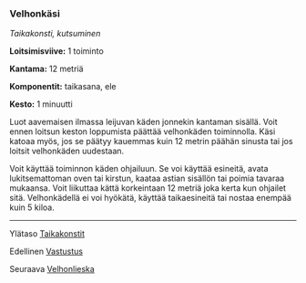 ### Velhonkäsi

*Taikakonsti, kutsuminen*

**Loitsimisviive:** 1 toiminto

**Kantama:** 12 metriä

**Komponentit:** taikasana, ele

**Kesto:** 1 minuutti

Luot aavemaisen ilmassa leijuvan käden jonnekin kantaman sisällä. Voit ennen loitsun keston loppumista päättää velhonkäden toiminnolla. Käsi katoaa myös, jos se päätyy kauemmas kuin 12 metrin päähän sinusta tai jos loitsit velhonkäden uudestaan.

Voit käyttää toiminnon käden ohjailuun. Se voi käyttää esineitä, avata lukitsemattoman oven tai kirstun, kaataa astian sisällön tai poimia tavaraa mukaansa. Voit liikuttaa kättä korkeintaan 12 metriä joka kerta kun ohjailet sitä. Velhonkädellä ei voi hyökätä, käyttää taikaesineitä tai nostaa enempää kuin 5 kiloa.

----

Ylätaso [Taikakonstit](0.piirin_taikakonstit.md)

Edellinen [Vastustus](Vastustus.md)

Seuraava [Velhonlieska](Velhonlieska.md)